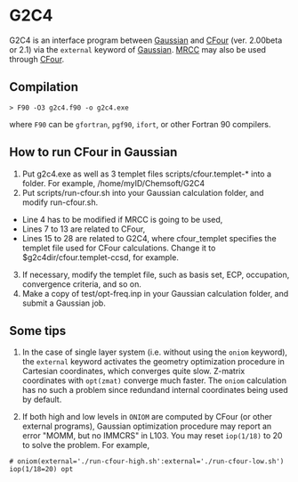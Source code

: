 # G2C4
G2C4 is an interface program between [Gaussian](http://www.gaussian.com/) and [CFour](http://www.cfour.de/) (ver. 2.00beta or 2.1) via the `external` keyword of [Gaussian](http://www.gaussian.com/). [MRCC](http://www.mrcc.hu/) may also be used through [CFour](http://www.cfour.de/).

## Compilation

    > F90 -O3 g2c4.f90 -o g2c4.exe

where `F90` can be `gfortran`, `pgf90`, `ifort`, or other Fortran 90 compilers.

## How to run CFour in Gaussian

1. Put g2c4.exe as well as 3 templet files scripts/cfour.templet-* into a folder. For example, /home/myID/Chemsoft/G2C4
2. Put scripts/run-cfour.sh into your Gaussian calculation folder, and modify run-cfour.sh.
* Line 4 has to be modified if MRCC is going to be used,
* Lines 7 to 13 are related to CFour,
* Lines 15 to 28 are related to G2C4, where cfour_templet specifies the templet file used for CFour calculations. Change it to $g2c4dir/cfour.templet-ccsd, for example.
3. If necessary, modify the templet file, such as basis set, ECP, occupation, convergence criteria, and so on.
4. Make a copy of test/opt-freq.inp in your Gaussian calculation folder, and submit a Gaussian job.

## Some tips

1. In the case of single layer system (i.e. without using the `oniom` keyword), the `external` keyword activates the geometry optimization procedure in Cartesian coordinates, which converges quite slow. Z-matrix coordinates with `opt(zmat)` converge much faster. The `oniom` calculation has no such a problem since redundand internal coordinates being used by default.

2. If both high and low levels in `ONIOM` are computed by CFour (or other external programs), Gaussian optimization procedure may report an error "MOMM, but no IMMCRS" in L103. You may reset `iop(1/18)` to 20 to solve the problem. For example,

`# oniom(external='./run-cfour-high.sh':external='./run-cfour-low.sh') iop(1/18=20) opt`

